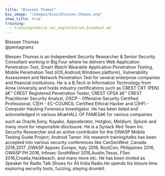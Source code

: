 ```yaml
---
title: "Blessen Thomas"
bio_image: "/images/bios/blessen.thomas.png"
show_title: true
training:
  - training/mobile_sec_exploitation_breakout.md
---
```

Blessen Thomas                                     
@pentagramz

Blessen Thomas is an Independent Security Researcher & Senior Security Consultant working in Big Four where he delivers Web Application Penetration Test, Smart Watch Wearable Application Penetration Testing, Mobile Penetration Test (iOS,Android,Windows platform), Vulnerability Assessment and Network Penetration Test for several enterprise companies and financial institutions.
He is a B.Tech in Information Technology from Anna University and holds industry certifications such as CREST CRT (PEN) â€" CREST Registered Penetration Tester, CREST CPSA â€" CREST Practitioner Security Analyst, OSCP - Offensive Security Certified Professional, C|EH - EC-COUNCIL Certified Ethical Hacker and C|HFI - Computer Hacking Forensics Investigator.
He has been listed and acknowledged in various â€œHALL OF FAMESâ€ for various companies such as Oracle,Sony, Kayako, Appcelerator, Hotgloo, Meldium, Splunk and many more for responsible disclosure. He is a Synack Red Team Inc. Security Researcher and an active contributor for the OWASP Mobile Testing Guide Project, Android Tamer.
His research training/talks has been accepted into various security conferences like CanSecWest ,Canada 2018,2017 ,OWASP Appsec Europe, Italy 2016, RootCon, Philippines 2016, OWASP PH 2016, Infosec SouthWest 2016,Austin,Texas, FSec 2016,Croatia,Hackbeach, and many more etc.
He has been invited as Speaker for Radio Talk Shows for All India Radio.He spends his leisure time exploring security tools, fuzzing, playing drumkit.
